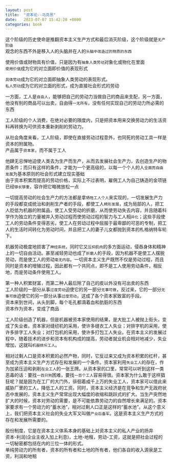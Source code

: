 ```yaml
---
layout: post
title:  "资本论--马克思"
date:   2023-07-07 15:42:20 +0800
categories: book
---
```

这个阶级的历史使命是推翻资本主义生产方式和最后消灭阶级，这个阶级就是`无产阶级`  
观念的东西不外是移入人的头脑并在人的`头脑中改造过的物质的东西`  
  
使用价值或财物具有价值，只是因为有`抽象人类劳动`对象化或物化在里面  
`使用价值`成为它的对立面即价值的表现形式  
  
`具体劳动`成为它的对立面即抽象人类劳动的表现形式。  
`私人劳动`成为它的对立面的形式，成为直接社会形式的劳动  
  
一方面，工人是`自由人`，能够把自己的劳动力当做自己的商品来支配，另一方面，他没有别的商品可以出卖，自由得`一无所有`，没有任何实现自己的劳动力所必需的东西  
  
工人阶级的个人消费，在绝对必要的限度内，只是把资本用来交换劳动力的生活资料再转换为可供资本重新剥削的劳动力。  
  
从社会角度来看，工人阶级，即使在直接劳动过程意外，也同死的劳动工具一样是资本的附属物。  
产品属于`资本家`，而不属于工人  
  
他肆无忌惮地迫使人类去为生产而生产，从而去发展社会生产力，去创造生产的物质条件；而只有这样的条件，才能为一个更高级的，以每一个个人的人`全面而自由发展`为基本原则的社会形式建立现实基础  
由于资本积累而提高的劳动价格，实际上不过表明，雇佣工人为自己铸造的金项链已经`够长够重`，容许把它略微放松一点  
  
一切提高劳动的社会生产力的方法都是拿`牺牲工人个人`来实现的，一切发展生产力的手段都变成统治和剥削生产者的手段，都使工人`畸形发展`，成为局部的人，把工人贬低为机器的附属品，使工人受劳动的折磨，从而使劳动失去内容，并且随着科学作为独立的力量被并入劳动过程而使劳动过程的智力与工人相`异化`；这些手段使工人的劳动条件变得恶劣，使工人在劳动过程中屈服于最卑鄙的可恶的专制，把工人的生活时间转化为劳动时间，并且把工人的妻子儿女都抛到资本的札格纳特车轮下。 
   
机器劳动极度地损害了`神经系统`，同时它又`压抑肌肉`的多方面运动，侵吞身体和精神上的一切自由活动。甚至减轻劳动也成了`折磨人`的手段，因为机器不是使工人摆脱劳动，而是使工人的劳动`毫无内容`。一切资本主义生产既然不仅是劳动过程，而且同时是资本的增殖过程，因此都有一个共同点，即不是工人使用劳动条件，相反地，而是劳动条件使用工人。  
  
第一种人积累财富，而第二种人最后除了自己的皮以外没有可出卖的东西  
工人阶级的一部分从事`过度劳动`迫使它的另一部分`无事可做`，反过来，它的一部分`无事可做`迫使它的另一部分从事`过度劳动`，这成了各个资本家致富的手段。  
资本来到世间，从头到脚，每个毛孔都滴着血和肮脏的东西  
资本作为资本，变成了商品  
  
工人阶级创造了机器，但是机器被资本家使用的结果，是大批工人被抛上街头，变成了失业者。资本家对缝纫机的采用，使许多缝衣工人失业；对排字机的采用，使许多排字工人失业；对打包机的采用，使许多打包工人失业。在资本主义的发展过程中，随着技术的进步和资本有机构成的提高，劳动者就业机会相对地减少，失业增加，这就叫`机器排斥工人`。   

相对过剩人口是资本积累的必然产物，同时，它反过来又成为资本积累的杠杆，甚至成为资本主义生产方式存在和发展的一个条件。资本家利用`失业工人`的存在，作为加紧压迫和剥削`在业工人`的一张王牌。从资本家的口里，常常可以听到这样一类恶毒的话：要找`一百只狗`困难，要找`一百个工人`容易得很。资本家为什么敢于这样猖狂呢？就是因为在工厂的大门外，徘徊着成千上万的失业工人，资本家可以借此来威胁厂里的工人，降低工人的工资。同时，资本主义经济是在竞争和生产无政府状态中发展的，资本主义生产常常出现大幅度的收缩和跳跃式的扩大。当生产突然地扩大的时候，资本对劳动的需要，是不可能依靠劳动力的自然增长来满足的。资本家要求有一个劳动力的“蓄水池”，相对过剩人口正是这样的“蓄水池”。从这个意义上，我们把资本主义社会的失业大军又叫做`产业后备军`。这是资本主义生产方式的存在和发展所需要的。  
  
股份制度，它是在资本主义体系本身的基础上对资本主义的私人产业的扬弃  
资本-利润(企业主收入加上利息)，土地-地租，劳动-工资，这就是把社会过程的一切秘密都包括在内的三位一体的形式。  
单纯劳动力的所有者，资本的所有者和土地的所有者，他们各自的收入源泉是工资，利润和地租

